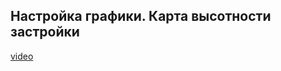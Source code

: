 ## Настройка графики. Карта высотности застройки

[video](https://player.softculture.cc/embed/online/GIS/GIS_10.10.12_L4-7_Graphic_Floor_Height)